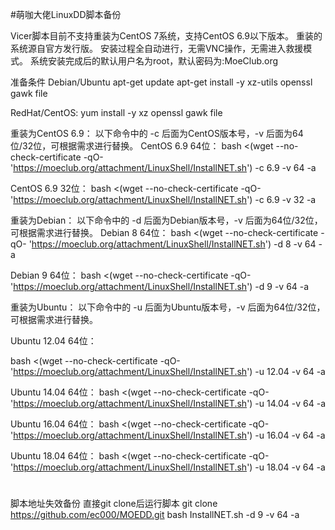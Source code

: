 #萌咖大佬LinuxDD脚本备份

Vicer脚本目前不支持重装为CentOS 7系统，支持CentOS 6.9以下版本。
重装的系统源自官方发行版。
安装过程全自动进行，无需VNC操作，无需进入救援模式。
系统安装完成后的默认用户名为root，默认密码为:MoeClub.org

准备条件
Debian/Ubuntu
apt-get update
apt-get install -y xz-utils openssl gawk file

RedHat/CentOS:
yum install -y xz openssl gawk file

重装为CentOS 6.9：
以下命令中的 -c 后面为CentOS版本号，-v 后面为64位/32位，可根据需求进行替换。
CentOS 6.9 64位：
bash <(wget --no-check-certificate -qO- 'https://moeclub.org/attachment/LinuxShell/InstallNET.sh') -c 6.9 -v 64 -a

CentOS 6.9 32位：
bash <(wget --no-check-certificate -qO- 'https://moeclub.org/attachment/LinuxShell/InstallNET.sh') -c 6.9 -v 32 -a

重装为Debian：
以下命令中的 -d 后面为Debian版本号，-v 后面为64位/32位，可根据需求进行替换。
Debian 8 64位：
bash <(wget --no-check-certificate -qO- 'https://moeclub.org/attachment/LinuxShell/InstallNET.sh') -d 8 -v 64 -a

Debian 9 64位：
bash <(wget --no-check-certificate -qO- 'https://moeclub.org/attachment/LinuxShell/InstallNET.sh') -d 9 -v 64 -a

重装为Ubuntu：
以下命令中的 -u 后面为Ubuntu版本号，-v 后面为64位/32位，可根据需求进行替换。

Ubuntu 12.04 64位：

bash <(wget --no-check-certificate -qO- 'https://moeclub.org/attachment/LinuxShell/InstallNET.sh') -u 12.04 -v 64 -a


Ubuntu 14.04 64位：
bash <(wget --no-check-certificate -qO- 'https://moeclub.org/attachment/LinuxShell/InstallNET.sh') -u 14.04 -v 64 -a

Ubuntu 16.04 64位：
bash <(wget --no-check-certificate -qO- 'https://moeclub.org/attachment/LinuxShell/InstallNET.sh') -u 16.04 -v 64 -a

Ubuntu 18.04 64位：
bash <(wget --no-check-certificate -qO- 'https://moeclub.org/attachment/LinuxShell/InstallNET.sh') -u 18.04 -v 64 -a

# 
脚本地址失效备份
直接git clone后运行脚本
git clone https://github.com/ec000/MOEDD.git
bash InstallNET.sh -d 9 -v 64 -a



